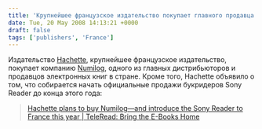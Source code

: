 ```yaml
---
title: 'Крупнейшее французское издательство покупает главного продавца электронных книг'
date: Tue, 20 May 2008 14:13:21 +0000
draft: false
tags: ['publishers', 'France']
---
```


Издательство [Hachette](http://www.hachette.com), крупнейшее французское издательство, покупает компанию [Numilog](http://www.numilog.com/), одного из главных дистрибьюторов и продавцов электронных книг в стране. Кроме того, Hachette объявило о том, что собирается начать официальные продажи букридеров Sony Reader до конца этого года:

> [Hachette plans to buy Numilog—and introduce the Sony Reader to France this year | TeleRead: Bring the E-Books Home](http://www.teleread.org/blog/2008/05/20/hachette-plans-to-buy-numilog-and-introduce-the-sony-reader-to-france-this-year/)